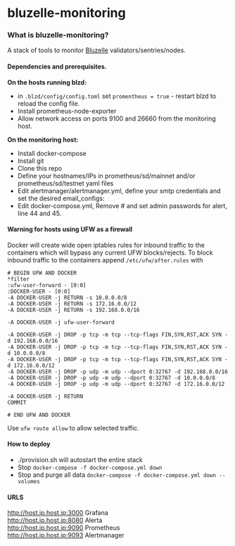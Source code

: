 # bluzelle-monitoring


### What is bluzelle-monitoring?
A stack of tools to monitor <a href="https://www.bluzelle.com/">Bluzelle</a> validators/sentries/nodes.

#### Dependencies and prerequisites.

**On the hosts running blzd:**

* in ```.blzd/config/config.toml``` set ```promentheus = true``` - restart blzd to reload the config file.
* Install prometheus-node-exporter
* Allow network access on ports 9100 and 26660 from the monitoring host.

**On the monitoring host:** 

* Install docker-compose
* Install git
* Clone this repo
* Define your hostnames/IPs in prometheus/sd/mainnet and/or prometheus/sd/testnet yaml files
* Edit alertmanager/alertmanager.yml, define your smtp credentials and set the desired email_configs:
* Edit docker-compose.yml, Remove # and set admin passwords for alert, line 44 and 45.

#### Warning for hosts using UFW as a firewall
Docker will create wide open iptables rules for inbound traffic to the containers which will bypass any current UFW blocks/rejects. To block inbound traffic to the containers append `/etc/ufw/after.rules` with 

```
# BEGIN UFW AND DOCKER
*filter
:ufw-user-forward - [0:0]
:DOCKER-USER - [0:0]
-A DOCKER-USER -j RETURN -s 10.0.0.0/8
-A DOCKER-USER -j RETURN -s 172.16.0.0/12
-A DOCKER-USER -j RETURN -s 192.168.0.0/16

-A DOCKER-USER -j ufw-user-forward

-A DOCKER-USER -j DROP -p tcp -m tcp --tcp-flags FIN,SYN,RST,ACK SYN -d 192.168.0.0/16
-A DOCKER-USER -j DROP -p tcp -m tcp --tcp-flags FIN,SYN,RST,ACK SYN -d 10.0.0.0/8
-A DOCKER-USER -j DROP -p tcp -m tcp --tcp-flags FIN,SYN,RST,ACK SYN -d 172.16.0.0/12
-A DOCKER-USER -j DROP -p udp -m udp --dport 0:32767 -d 192.168.0.0/16
-A DOCKER-USER -j DROP -p udp -m udp --dport 0:32767 -d 10.0.0.0/8
-A DOCKER-USER -j DROP -p udp -m udp --dport 0:32767 -d 172.16.0.0/12

-A DOCKER-USER -j RETURN
COMMIT

# END UFW AND DOCKER
```
Use `ufw route allow` to allow selected traffic.

#### How to deploy

* ./provision.sh will autostart the entire stack
* Stop `docker-compose -f docker-compose.yml down`
* Stop and purge all data `docker-compose -f docker-compose.yml down --volumes`

#### URLS

http://host.ip.host.ip:3000 Grafana  
http://host.ip.host.ip:8080 Alerta   
http://host.ip.host.ip:9090 Prometheus  
http://host.ip.host.ip:9093 Alertmanager
